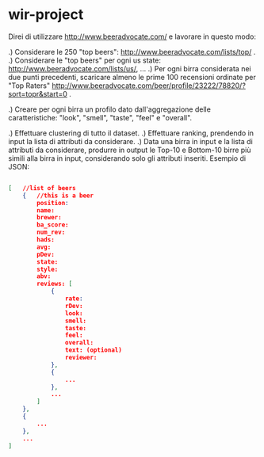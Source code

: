 # wir-project

Direi di utilizzare http://www.beeradvocate.com/ e lavorare in questo modo:

.) Considerare le 250 "top beers": http://www.beeradvocate.com/lists/top/ .
.) Considerare le "top beers" per ogni us state: http://www.beeradvocate.com/lists/us/, ...
.) Per ogni birra considerata nei due punti precedenti, scaricare almeno le prime 100 recensioni ordinate per "Top Raters" http://www.beeradvocate.com/beer/profile/23222/78820/?sort=topr&start=0 .

.) Creare per ogni birra un profilo dato dall'aggregazione delle caratteristiche: "look", "smell", "taste", "feel" e "overall".

.) Effettuare clustering di tutto il dataset.
.) Effettuare ranking, prendendo in input la lista di attributi da considerare.
.) Data una birra in input e la lista di attributi da considerare, produrre in output le Top-10 e Bottom-10 birre più simili alla birra in input, considerando solo gli attributi inseriti.
Esempio di JSON:

```json

[	//list of beers
	{	//this is a beer
		position:
		name:
		brewer:
		ba_score:
		num_rev:
		hads:
		avg:
		pDev:
		state:
		style:
		abv:
		reviews: [
			{
				rate:
				rDev:
				look:
				smell:
				taste:
				feel:
				overall:
				text: (optional)
				reviewer:
			},
			{
				...
			},
			...
		]
	},
	{
		...
	},
	...
]
```
